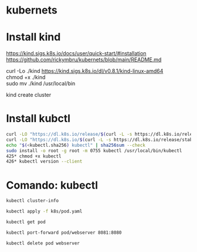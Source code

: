 # kubernets

# Install kind

https://kind.sigs.k8s.io/docs/user/quick-start/#installation
https://github.com/rickymbru/kubernets/blob/main/README.md

curl -Lo ./kind https://kind.sigs.k8s.io/dl/v0.8.1/kind-linux-amd64  
chmod +x ./kind                                                      
sudo mv ./kind /usr/local/bin                                        

kind create cluster

# Install kubctl

```bash
curl -LO "https://dl.k8s.io/release/$(curl -L -s https://dl.k8s.io/release/stable.txt)/bin/linux/amd64/kubectl"
curl -LO "https://dl.k8s.io/$(curl -L -s https://dl.k8s.io/release/stable.txt)/bin/linux/amd64/kubectl.sha256"
echo "$(<kubectl.sha256) kubectl" | sha256sum --check
sudo install -o root -g root -m 0755 kubectl /usr/local/bin/kubectl
425* chmod +x kubectl
426* kubectl version --client
```

# Comando: kubectl

```bash
kubectl cluster-info

kubectl apply -f k8s/pod.yaml

kubectl get pod

kubectl port-forward pod/webserver 8081:8080

kubectl delete pod webserver
```